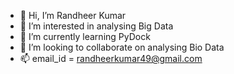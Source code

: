 - 👋 Hi, I’m Randheer Kumar 
- 👀 I’m interested in analysing Big Data
- 🌱 I’m currently learning PyDock
- 💞️ I’m looking to collaborate on analysing Bio Data
- 📫 email_id = randheerkumar49@gmail.com

<!---
rkumarmhn/rkumarmhn is a ✨ special ✨ repository because its `README.md` (this file) appears on your GitHub profile.
You can click the Preview link to take a look at your changes.
--->
